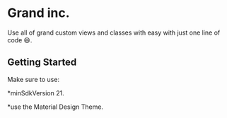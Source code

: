# Grand inc.
Use all of grand custom views and classes with easy with just one line of code :smile:.

## Getting Started 
Make sure to use:

*minSdkVersion 21.

*use the Material Design Theme.
